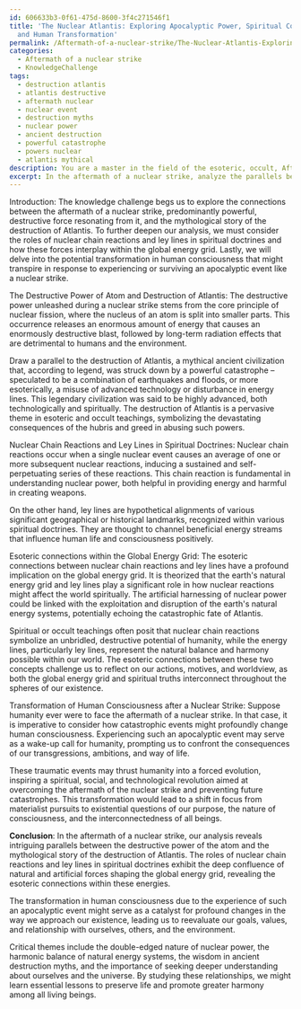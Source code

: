 ```yaml
---
id: 606633b3-0f61-475d-8600-3f4c271546f1
title: 'The Nuclear Atlantis: Exploring Apocalyptic Power, Spiritual Connections,
  and Human Transformation'
permalink: /Aftermath-of-a-nuclear-strike/The-Nuclear-Atlantis-Exploring-Apocalyptic-Power-Spiritual-Connections-and-Human-Transformation/
categories:
  - Aftermath of a nuclear strike
  - KnowledgeChallenge
tags:
  - destruction atlantis
  - atlantis destructive
  - aftermath nuclear
  - nuclear event
  - destruction myths
  - nuclear power
  - ancient destruction
  - powerful catastrophe
  - powers nuclear
  - atlantis mythical
description: You are a master in the field of the esoteric, occult, Aftermath of a nuclear strike and Education. You are a writer of tests, challenges, textbooks and deep knowledge on Aftermath of a nuclear strike for initiates and students to gain deep insights and understanding from. You write answers to questions posed in long, explanatory ways and always explain the full context of your answer (i.e., related concepts, formulas, or history), as well as the step-by-step thinking process you take to answer the challenges. Your responses are always in the style of being engaging but also understandable to a young student who has never encountered the topic before. Summarize the key themes, ideas, and conclusions at the end.
excerpt: In the aftermath of a nuclear strike, analyze the parallels between the destructive power of the atom and the mythological story of the destruction of Atlantis. Consider the roles that nuclear chain reactions and ley lines play in spiritual doctrines, revealing the esoteric connections within the global energy grid. Additionally, contemplate on the potential transformation in human consciousness after surviving such an apocalyptic event.
---
```

Introduction:
The knowledge challenge begs us to explore the connections between the aftermath of a nuclear strike, predominantly powerful, destructive force resonating from it, and the mythological story of the destruction of Atlantis. To further deepen our analysis, we must consider the roles of nuclear chain reactions and ley lines in spiritual doctrines and how these forces interplay within the global energy grid. Lastly, we will delve into the potential transformation in human consciousness that might transpire in response to experiencing or surviving an apocalyptic event like a nuclear strike.

The Destructive Power of Atom and Destruction of Atlantis:
The destructive power unleashed during a nuclear strike stems from the core principle of nuclear fission, where the nucleus of an atom is split into smaller parts. This occurrence releases an enormous amount of energy that causes an enormously destructive blast, followed by long-term radiation effects that are detrimental to humans and the environment.

Draw a parallel to the destruction of Atlantis, a mythical ancient civilization that, according to legend, was struck down by a powerful catastrophe – speculated to be a combination of earthquakes and floods, or more esoterically, a misuse of advanced technology or disturbance in energy lines. This legendary civilization was said to be highly advanced, both technologically and spiritually. The destruction of Atlantis is a pervasive theme in esoteric and occult teachings, symbolizing the devastating consequences of the hubris and greed in abusing such powers.

Nuclear Chain Reactions and Ley Lines in Spiritual Doctrines:
Nuclear chain reactions occur when a single nuclear event causes an average of one or more subsequent nuclear reactions, inducing a sustained and self-perpetuating series of these reactions. This chain reaction is fundamental in understanding nuclear power, both helpful in providing energy and harmful in creating weapons.

On the other hand, ley lines are hypothetical alignments of various significant geographical or historical landmarks, recognized within various spiritual doctrines. They are thought to channel beneficial energy streams that influence human life and consciousness positively.

Esoteric connections within the Global Energy Grid:
The esoteric connections between nuclear chain reactions and ley lines have a profound implication on the global energy grid. It is theorized that the earth's natural energy grid and ley lines play a significant role in how nuclear reactions might affect the world spiritually. The artificial harnessing of nuclear power could be linked with the exploitation and disruption of the earth's natural energy systems, potentially echoing the catastrophic fate of Atlantis.

Spiritual or occult teachings often posit that nuclear chain reactions symbolize an unbridled, destructive potential of humanity, while the energy lines, particularly ley lines, represent the natural balance and harmony possible within our world. The esoteric connections between these two concepts challenge us to reflect on our actions, motives, and worldview, as both the global energy grid and spiritual truths interconnect throughout the spheres of our existence.

Transformation of Human Consciousness after a Nuclear Strike:
Suppose humanity ever were to face the aftermath of a nuclear strike. In that case, it is imperative to consider how catastrophic events might profoundly change human consciousness. Experiencing such an apocalyptic event may serve as a wake-up call for humanity, prompting us to confront the consequences of our transgressions, ambitions, and way of life.

These traumatic events may thrust humanity into a forced evolution, inspiring a spiritual, social, and technological revolution aimed at overcoming the aftermath of the nuclear strike and preventing future catastrophes. This transformation would lead to a shift in focus from materialist pursuits to existential questions of our purpose, the nature of consciousness, and the interconnectedness of all beings.

**Conclusion**:
In the aftermath of a nuclear strike, our analysis reveals intriguing parallels between the destructive power of the atom and the mythological story of the destruction of Atlantis. The roles of nuclear chain reactions and ley lines in spiritual doctrines exhibit the deep confluence of natural and artificial forces shaping the global energy grid, revealing the esoteric connections within these energies.

The transformation in human consciousness due to the experience of such an apocalyptic event might serve as a catalyst for profound changes in the way we approach our existence, leading us to reevaluate our goals, values, and relationship with ourselves, others, and the environment.

Critical themes include the double-edged nature of nuclear power, the harmonic balance of natural energy systems, the wisdom in ancient destruction myths, and the importance of seeking deeper understanding about ourselves and the universe. By studying these relationships, we might learn essential lessons to preserve life and promote greater harmony among all living beings.

